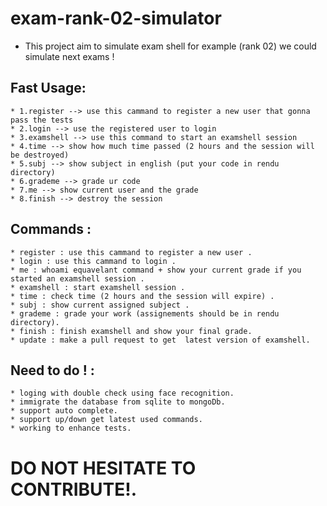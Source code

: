 # exam-rank-02-simulator
* This project aim to simulate exam shell for example (rank 02) we could simulate next exams !
## Fast Usage:
	* 1.register --> use this cammand to register a new user that gonna pass the tests
	* 2.login --> use the registered user to login
	* 3.examshell --> use this command to start an examshell session
	* 4.time --> show how much time passed (2 hours and the session will be destroyed)
	* 5.subj --> show subject in english (put your code in rendu directory)
	* 6.grademe --> grade ur code
	* 7.me --> show current user and the grade
	* 8.finish --> destroy the session
## Commands  :
	* register : use this cammand to register a new user .
	* login : use this cammand to login .
	* me : whoami equavelant command + show your current grade if you started an examshell session .
	* examshell : start examshell session .
	* time : check time (2 hours and the session will expire) .
	* subj : show current assigned subject .
	* grademe : grade your work (assignements should be in rendu directory).
	* finish : finish examshell and show your final grade.
	* update : make a pull request to get  latest version of examshell.

## Need to do ! :
	* loging with double check using face recognition.
	* immigrate the database from sqlite to mongoDb.
	* support auto complete.
	* support up/down get latest used commands.
	* working to enhance tests.
# DO NOT HESITATE TO CONTRIBUTE!.

